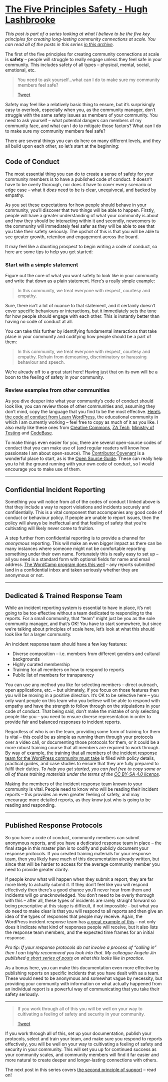 # [The Five Principles Safety - Hugh Lashbrooke](https://hughlashbrooke.com/2022/06/08/the-five-principles-safety/)

_This post is part of a series looking at what I believe to be the five key principles for creating long-lasting community connections at scale. You can read all of the posts in this series [in this archive](https://hughlashbrooke.com/tag/five-principles/)._

The first of the five principles for creating community connections at scale is **safety** – people will struggle to really engage unless they feel safe in your community. This includes safety of all types – physical, mental, social, emotional, etc.

> You need to ask yourself…what can I do to make sure my community members feel safe?
>
> [Tweet](https://twitter.com/share?&text=You%20need%20to%20ask%20yourself...what%20can%20I%20do%20to%20make%20sure%20my%20community%20members%20feel%20safe%3F&url=https%3A%2F%2Fhughlashbrooke.com%2F2022%2F06%2F08%2Fthe-five-principles-safety%2F&via=hlashbrooke)

Safety may feel like a relatively basic thing to ensure, but it’s surprisingly easy to overlook, especially when you, as the community manager, don’t struggle with the same safety issues as members of your community. You need to ask yourself – what potential dangers can members of my community face, and what can I do to mitigate those factors? What can I do to make sure my community members feel safe?

There are several things you can do here on many different levels, and they all build upon each other, so let’s start at the beginning:

## **Code of Conduct**

The most essential thing you can do to create a sense of safety for your community members is to have a published code of conduct. It doesn’t have to be overly thorough, nor does it have to cover every scenario or edge case – what it _does_ need to be is clear, unequivocal, and backed by empathy.

As you set these expectations for how people should behave in your community, you’ll discover that two things will be able to happen. Firstly, people will have a greater understanding of what your community is about and how they should be interacting within it and secondly, newcomers to the community will immediately feel safer as they will be able to see that you take their safety seriously. The upshot of this is that you will be able to see greater growth, retention and engagement across the board.

It may feel like a daunting prospect to begin writing a code of conduct, so here are some tips to help you get started:

### Start with a simple statement

Figure out the core of what you want safety to look like in your community and write that down as a plain statement. Here’s a really simple example:

> In this community, we treat everyone with respect, courtesy and empathy.

Sure, there isn’t a lot of nuance to that statement, and it certainly doesn’t cover specific behaviours or interactions, but it immediately sets the tone for how people should engage with each other. This is instantly better than having no code of conduct at all.

You can take this further by identifying fundamental interactions that take place in your community and codifying how people should be a part of them:

> In this community, we treat everyone with respect, courtesy and empathy. Refrain from demeaning, discriminatory or harassing behaviour and speech.

We’re already off to a great start here! Having just that on its own will be a boon to the feeling of safety in your community.

### Review examples from other communities

As you dive deeper into what your community’s code of conduct should look like, you can review those of other communities and, assuming they don’t mind, copy the language that you find to be the most effective. [Here’s the code of conduct from Learn WordPress](https://learn.wordpress.org/social-learning/code-of-conduct/), the educational community in which I am currently working – feel free to copy as much of it as you like. I also really like these ones from [Creative Commons](https://opensource.creativecommons.org/community/code-of-conduct/), [ZA Tech](https://github.com/zatech/code-of-conduct), [Ministry of Testing](https://www.ministryoftesting.com/code-of-conduct) and [CodeBase](https://www.thisiscodebase.com/code-of-conduct).

To make things even easier for you, there are several open-source codes of conduct that you can make use of (and regular readers will know how passionate I am about open-source). The [Contributor Covenant](https://www.contributor-covenant.org/) is a wonderful place to start, as is the [Open Source Guide](https://opensource.guide/code-of-conduct/). These can really help you to hit the ground running with your own code of conduct, so I would encourage you to make use of them.

---

## **Confidential Incident Reporting**

Something you will notice from all of the codes of conduct I linked above is that they include a way to report violations and incidents securely and confidentially. This is a vital component that accompanies any good code of conduct or behaviour policy. If people are unable to report issues, then the policy will always be ineffectual and that feeling of safety that you’re cultivating will likely never come to fruition.

A step further from confidential reporting is to provide a channel for _anonymous_ reporting. This will make an even bigger impact as there can be many instances where someone might not be comfortable reporting something under their own name. Fortunately this is really easy to set up – all you need is a standard form with optional fields for name and email address. [The WordCamp program does this well](https://central.wordcamp.org/incident-report/) – any reports submitted land in a confidential inbox and taken seriously whether they are anonymous or not.

---

## **Dedicated & Trained Response Team**

While an incident reporting system is essential to have in place, it’s not going to be too effective without a team dedicated to responding to the reports. For a small community, that “team” might just be you as the sole community manager, and that’s OK! You have to start somewhere, but since we’re talking about principles of scale here, let’s look at what this should look like for a larger community.

An incident response team should have a few key features:

- Diverse composition – i.e. members from different genders and cultural backgrounds
- Highly curated membership
- Training for all members on how to respond to reports
- Public list of members for transparency

You can use any method you like for selecting members – direct outreach, open applications, etc. – but ultimately, if you focus on those features then you will be moving in a positive direction. It’s OK to be selective here – you only want people on this team who you believe will be able to respond with empathy and have the strength to follow through on the stipulations in your code of conduct. That being said, don’t make the mistake of only selecting people like you – you need to ensure diverse representation in order to provide fair and balanced responses to incident reports.

Regardless of who is on the team, providing some form of training for them is vital – this could be as simple as running them through your protocols over a video call, or documenting those protocols for them, or it could be a more robust training course that all members are required to work through. By way of example, [the training that all members of the incident response team for the WordPress community must take](https://learn.wordpress.org/course/incident-response-team-training/) is filled with policy details, practical guides, and case studies to ensure that they are fully prepared to fulfil their duties. _To help you get started, you can feel free to copy some or all of those training materials under the terms of the [CC BY-SA 4.0 licence](https://creativecommons.org/licenses/by-sa/4.0/)._

Making the members of the incident response team known to your community is vital. People need to know who will be reading their incident reports – this provides an even greater feeling of safety, and may encourage more detailed reports, as they know just who is going to be reading and responding.

---

## **Published Response Protocols**

So you have a code of conduct, community members can submit anonymous reports, and you have a dedicated response team in place – the final stage in this master plan is to codify and publicly document your response protocols. If you created training materials for your response team, then you likely have much of this documentation already written, but since that will be harder to access for the average community member you need to provide greater clarity.

If people know what will happen when they submit a report, they are far more likely to actually submit it. If they don’t feel like you will respond effectively then there’s a good chance you’ll never hear from them and incidents will go unacknowledged. You don’t need to be overly thorough with this – after all, these types of incidents are rarely straight forward so being prescriptive at this stage is difficult, if not impossible – but what you do need to make clear is that you will respond to all reports and then give an idea of the types of responses that people may receive. Again, the WordPress incident response team has [a great example of this](https://make.wordpress.org/community/handbook/wordcamp-organizer/planning-details/code-of-conduct/incident-reporting/) – not only does it indicate what kind of responses people will receive, but it also lists the response team members, and the expected time frames for an initial response.

_Pro tip: If your response protocols do not involve a process of “calling in” then I can highly recommend you look into that. My colleague Angela Jin published [a short series of posts](https://angelajin.blog/2021/06/27/calling-in-for-community-managers-an-introduction/) on what this looks like in practice._

As a bonus here, you can make this documentation even more effective by publishing reports on specific incidents that you have dealt with as a team. These would need to be anonymous and somewhat vague by necessity, but providing your community with information on what actually happened from an individual report is a powerful way of communicating that you take their safety seriously.

---

> If you work through all of this you will be well on your way to cultivating a feeling of safety and security in your community.
>
> [Tweet](https://twitter.com/share?&text=If%20you%20work%20through%20all%20of%20this%20you%20will%20be%20well%20on%20your%20way%20to%20cultivating%20a%20feeling%20of%20safety%20and%20security%20in%20your%20community.&url=https%3A%2F%2Fhughlashbrooke.com%2F2022%2F06%2F08%2Fthe-five-principles-safety%2F&via=hlashbrooke)

If you work through all of this, set up your documentation, publish your protocols, select and train your team, and make sure you respond to reports effectively, you will be well on your way to cultivating a feeling of safety and security in your community. This will set you up for continued success as your community scales, and community members will find it far easier and more natural to create deeper and longer-lasting connections with others.

The next post in this series covers [the second principle of support](https://hughlashbrooke.com/2022/06/14/the-five-principles-support/) – read on!
